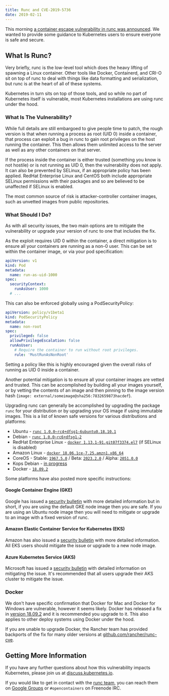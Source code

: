 ```yaml
---
title: Runc and CVE-2019-5736
date: 2019-02-11
---
```


This morning [a container escape vulnerability in runc was announced](https://www.openwall.com/lists/oss-security/2019/02/11/2). We wanted to provide some guidance to Kubernetes users to ensure everyone is safe and secure.

## What Is Runc?

Very briefly, runc is the low-level tool which does the heavy lifting of spawning a Linux container. Other tools like Docker, Containerd, and CRI-O sit on top of runc to deal with things like data formatting and serialization, but runc is at the heart of all of these systems.

Kubernetes in turn sits on top of those tools, and so while no part of Kubernetes itself is vulnerable, most Kubernetes installations are using runc under the hood.

### What Is The Vulnerability?

While full details are still embargoed to give people time to patch, the rough version is that when running a process as root (UID 0) inside a container, that process can exploit a bug in runc to gain root privileges on the host running the container. This then allows them unlimited access to the server as well as any other containers on that server.

If the process inside the container is either trusted (something you know is not hostile) or is not running as UID 0, then the vulnerability does not apply. It can also be prevented by SELinux, if an appropriate policy has been applied. RedHat Enterprise Linux and CentOS both include appropriate SELinux permissions with their packages and so are believed to be unaffected if SELinux is enabled.

The most common source of risk is attacker-controller container images, such as unvetted images from public repositories.

### What Should I Do?

As with all security issues, the two main options are to mitigate the vulnerability or upgrade your version of runc to one that includes the fix.

As the exploit requires UID 0 within the container, a direct mitigation is to ensure all your containers are running as a non-0 user. This can be set within the container image, or via your pod specification:

```yaml
apiVersion: v1
kind: Pod
metadata:
  name: run-as-uid-1000
spec:
  securityContext:
    runAsUser: 1000
  # ...
```

This can also be enforced globally using a PodSecurityPolicy:

```yaml
apiVersion: policy/v1beta1
kind: PodSecurityPolicy
metadata:
  name: non-root
spec:
  privileged: false
  allowPrivilegeEscalation: false
  runAsUser:
    # Require the container to run without root privileges.
    rule: 'MustRunAsNonRoot'
```

Setting a policy like this is highly encouraged given the overall risks of running as UID 0 inside a container.

Another potential mitigation is to ensure all your container images are vetted and trusted. This can be accomplished by building all your images yourself, or by vetting the contents of an image and then pinning to the image version hash (`image: external/someimage@sha256:7832659873hacdef`).

Upgrading runc can generally be accomplished by upgrading the package `runc` for your distribution or by upgrading your OS image if using immutable images. This is a list of known safe versions for various distributions and platforms:

* Ubuntu - [`runc 1.0.0~rc4+dfsg1-6ubuntu0.18.10.1`](https://people.canonical.com/~ubuntu-security/cve/2019/CVE-2019-5736.html)
* Debian - [`runc 1.0.0~rc6+dfsg1-2`](https://security-tracker.debian.org/tracker/CVE-2019-5736)
* RedHat Enterprise Linux - [`docker 1.13.1-91.git07f3374.el7`](https://access.redhat.com/security/vulnerabilities/runcescape) (if SELinux is disabled)
* Amazon Linux - [`docker 18.06.1ce-7.25.amzn1.x86_64`](https://alas.aws.amazon.com/ALAS-2019-1156.html)
* CoreOS - Stable: [`1967.5.0`](https://coreos.com/releases/#1967.5.0) / Beta: [`2023.2.0`](https://coreos.com/releases/#2023.2.0) / Alpha: [`2051.0.0`](https://coreos.com/releases/#2051.0.0)
* Kops Debian - [in progress](https://github.com/kubernetes/kops/pull/6460)
* Docker - [`18.09.2`](https://github.com/docker/docker-ce/releases/tag/v18.09.2)

Some platforms have also posted more specific instructions:

#### Google Container Engine (GKE)

Google has issued a [security bulletin](https://cloud.google.com/kubernetes-engine/docs/security-bulletins#february-11-2019-runc) with more detailed information but in short, if you are using the default GKE node image then you are safe. If you are using an Ubuntu node image then you will need to mitigate or upgrade to an image with a fixed version of runc.

#### Amazon Elastic Container Service for Kubernetes (EKS)

Amazon has also issued a [security bulletin](https://aws.amazon.com/security/security-bulletins/AWS-2019-002/) with more detailed information. All EKS users should mitigate the issue or upgrade to a new node image.

#### Azure Kubernetes Service (AKS)

Microsoft has issued a [security bulletin](https://azure.microsoft.com/en-us/updates/cve-2019-5736-and-runc-vulnerability/) with detailed information on mitigating the issue. It's recommended that all users upgrade their AKS cluster to mitigate the issue.

### Docker

We don't have specific confirmation that Docker for Mac and Docker for Windows are vulnerable, however it seems likely. Docker has released a fix in [version 18.09.2](https://github.com/docker/docker-ce/releases/tag/v18.09.2) and it is recommended you upgrade to it. This also applies to other deploy systems using Docker under the hood.

If you are unable to upgrade Docker, the Rancher team has provided backports of the fix for many older versions at [github.com/rancher/runc-cve](https://github.com/rancher/runc-cve).

## Getting More Information

If you have any further questions about how this vulnerability impacts Kubernetes, please join us at [discuss.kubernetes.io](https://discuss.kubernetes.io/).

If you would like to get in contact with the [runc team](https://github.com/opencontainers/org/blob/master/README.md#communications), you can reach them on [Google Groups](https://groups.google.com/a/opencontainers.org/forum/#!forum/dev) or `#opencontainers` on Freenode IRC.
